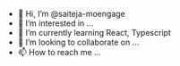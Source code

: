 - 👋 Hi, I’m @saiteja-moengage
- 👀 I’m interested in ...
- 🌱 I’m currently learning React, Typescript
- 💞️ I’m looking to collaborate on ...
- 📫 How to reach me ...

<!---
saiteja-moengage/saiteja-moengage is a ✨ special ✨ repository because its `README.md` (this file) appears on your GitHub profile.
You can click the Preview link to take a look at your changes.
--->
